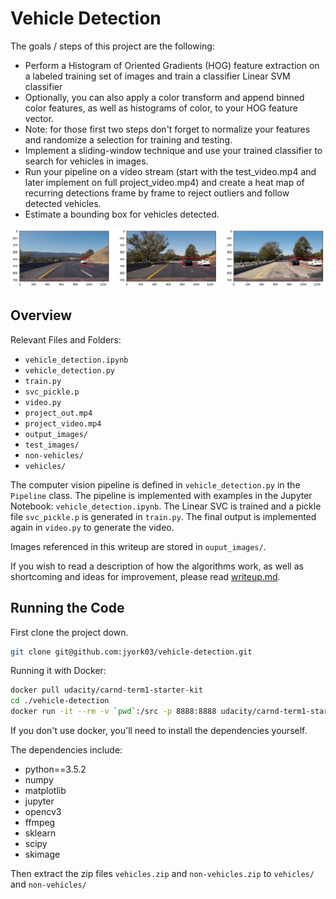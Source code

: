 # Vehicle Detection

The goals / steps of this project are the following:

* Perform a Histogram of Oriented Gradients (HOG) feature extraction on a labeled training set of images and train a classifier Linear SVM classifier
* Optionally, you can also apply a color transform and append binned color features, as well as histograms of color, to your HOG feature vector. 
* Note: for those first two steps don't forget to normalize your features and randomize a selection for training and testing.
* Implement a sliding-window technique and use your trained classifier to search for vehicles in images.
* Run your pipeline on a video stream (start with the test_video.mp4 and later implement on full project_video.mp4) and create a heat map of recurring detections frame by frame to reject outliers and follow detected vehicles.
* Estimate a bounding box for vehicles detected.

[//]: # (Image References)
[final]: ./output_images/result.png "final output"

![alt_text][final]

## Overview

Relevant Files and Folders:
* `vehicle_detection.ipynb`
* `vehicle_detection.py`
* `train.py`
* `svc_pickle.p`
* `video.py`
* `project_out.mp4`
* `project_video.mp4`
* `output_images/`
* `test_images/`
* `non-vehicles/`
* `vehicles/`

The computer vision pipeline is defined in `vehicle_detection.py` in the `Pipeline` class. The pipeline is implemented 
with examples in the Jupyter Notebook: `vehicle_detection.ipynb`. The Linear SVC is trained and a pickle file 
`svc_pickle.p` is generated in `train.py`. The final output is implemented again in `video.py` to generate the video.

Images referenced in this writeup are stored in `ouput_images/`. 

If you wish to read a description of how the algorithms work, as well as shortcoming and ideas for improvement,
please read [writeup.md](https://github.com/jyork03/vehicle-detection/blob/master/writeup.md).

## Running the Code

First clone the project down.

```bash
git clone git@github.com:jyork03/vehicle-detection.git
```

Running it with Docker:

```bash
docker pull udacity/carnd-term1-starter-kit
cd ./vehicle-detection
docker run -it --rm -v `pwd`:/src -p 8888:8888 udacity/carnd-term1-starter-kit
```

If you don't use docker, you'll need to install the dependencies yourself.

The dependencies include:
* python==3.5.2
* numpy
* matplotlib
* jupyter
* opencv3
* ffmpeg
* sklearn
* scipy
* skimage

Then extract the zip files `vehicles.zip` and `non-vehicles.zip` to `vehicles/` and `non-vehicles/` 
